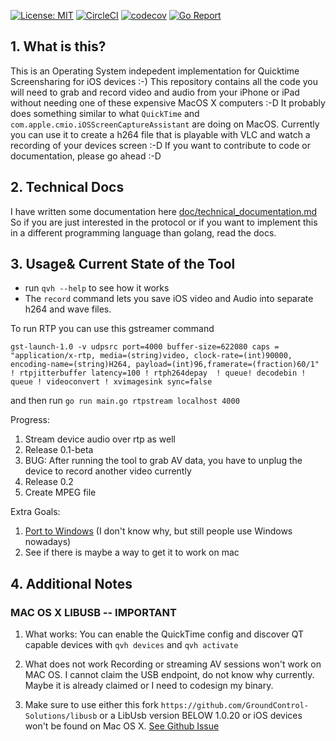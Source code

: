 [![License: MIT](https://img.shields.io/badge/License-MIT-yellow.svg)](https://opensource.org/licenses/MIT)
[![CircleCI](https://circleci.com/gh/danielpaulus/quicktime_video_hack.svg?style=svg)](https://circleci.com/gh/danielpaulus/quicktime_video_hack)
[![codecov](https://codecov.io/gh/danielpaulus/quicktime_video_hack/branch/master/graph/badge.svg)](https://codecov.io/gh/danielpaulus/quicktime_video_hack)
[![Go Report](https://goreportcard.com/badge/github.com/danielpaulus/quicktime_video_hack)](https://goreportcard.com/report/github.com/danielpaulus/quicktime_video_hack)

## 1. What is this?
This is an Operating System indepedent implementation for Quicktime Screensharing for iOS devices :-)
This repository contains all the code you will need to grab and record video and audio from your iPhone or iPad 
without needing one of these expensive MacOS X computers :-D
It probably does something similar to what `QuickTime` and `com.apple.cmio.iOSScreenCaptureAssistant` are doing on MacOS.
Currently you can use it to create a h264 file that is playable with VLC and watch a recording of your devices screen :-D
If you want to contribute to code or documentation, please go ahead :-D

## 2. Technical Docs
I have written some documentation here [doc/technical_documentation.md](https://github.com/danielpaulus/quicktime_video_hack/blob/master/doc/technical_documentation.md)
So if you are just interested in the protocol or if you want to implement this in a different programming language than golang, read the docs.
## 3. Usage& Current State of the Tool
- run `qvh --help` to see how it works
- The `record` command lets you save iOS video and Audio into separate h264 and wave files. 

To run RTP you can use this gstreamer command 
```
gst-launch-1.0 -v udpsrc port=4000 buffer-size=622080 caps = "application/x-rtp, media=(string)video, clock-rate=(int)90000, encoding-name=(string)H264, payload=(int)96,framerate=(fraction)60/1" ! rtpjitterbuffer latency=100 ! rtph264depay  ! queue! decodebin ! queue ! videoconvert ! xvimagesink sync=false

```
and then run `go run main.go rtpstream localhost 4000`

Progress:
1. Stream device audio over rtp as well
2. Release 0.1-beta
3. BUG: After running the tool to grab AV data, you have to unplug the device to record another video currently
4. Release 0.2
5. Create MPEG file

Extra Goals:

1. [Port to Windows](https://github.com/danielpaulus/quicktime_video_hack/tree/windows/windows) (I don't know why, but still people use Windows nowadays)
2. See if there is maybe a way to get it to work on mac


## 4. Additional Notes
### MAC OS X LIBUSB -- IMPORTANT
1. What works:
 You can enable the QuickTime config and discover QT capable devices with `qvh devices` and  `qvh activate` 

2. What does not work
Recording or streaming AV sessions won't work on MAC OS. I cannot claim the USB endpoint, do not know why currently. Maybe it is already claimed or I need to codesign my binary.  

2. Make sure to use either this fork `https://github.com/GroundControl-Solutions/libusb`
   or a LibUsb version BELOW 1.0.20 or iOS devices won't be found on Mac OS X.
   [See Github Issue](https://github.com/libusb/libusb/issues/290)

